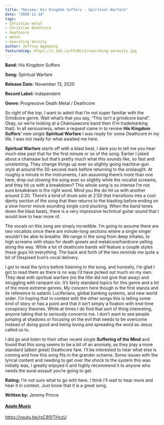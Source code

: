 ```yaml
---
title: "Review: His Kingdom Suffers - Spiritual Warfare"
date: "2020-11-14"
tags:
- Christian metal
- Christian deathcore
- deathcore
- metal
- Searching Sernity
author: Jeffrey Agyepong
featuredimg: https://i.ibb.co/FhJRCvJ/searching-serenity.jpg
---
```


**Band:** His Kingdom Suffers

**Song:** Spiritual Warfare

**Release Date:** November 13, 2020

**Record Label:** Independent

**Genre:** Progressive Death Metal / Deathcore

So right of the top, I want to admit that I’m not super familiar with the Grindcore genre. Wait what’s that you say, “This isn’t a grindcore band”. Okay, so we’re looking at a Chainsawcore band then (I’m trademarking that). In all seriousness, when a request came in to review **His Kingdom Suffers'** new single **Spiritual Warfare** I was ready for some Deathcore in my life. I was not ready for what awaited me here.

**Spiritual Warfare** starts off with a blast beat, I dare you to tell me you hear much else past that for the first minute or so of the song. Earlier I joked about a chainsaw but that’s pretty much what this sounds like, so fast and unrelenting. They change things up ever so slightly going machine-gun style at around the 30-second mark before returning to the onslaught. At roughly a minute in the instruments, I am assuming there’s more than one here, drop out slowing the song ever so slightly while the vocalist screams, and they hit us with a breakdown? This whole song is so intense I’m not sure breakdown is the right word. Mind you the do hit us with another around 2:20. There’s a kind of drum solo at 2:50 that transitions into a cool djenty section of the song that then returns to the blasting before ending on a slow horror movie sounding single cord plucking. When the band tones down the blast beats, there is a very impressive technical guitar sound that I would love to hear more of.

The vocals on this song are simply incredible. I’m going to assume there are two vocalists since there are minute-long sections where a single singer wouldn’t be able to breathe. We range in the song from deep inhales, to high screams with stops for death growls and metalcore/hardcore yelling along the way. While a lot of deathcore bands will feature a couple styles these guys hit everything. The back and forth of the two reminds me quite a bit of Despised Icon’s vocal delivery.

I got to read the lyrics before listening to the song, and honestly, I’m glad I got to read them as there is no way I’d have picked out much on my own. They deal with spiritual warfare (no the title did not give that away) and struggling with rampant sin. It’s fairly standard topics for this genre and a lot of the more extreme genres. My concern here though is the first stanza and its reference to satanic Luciferians, global banking systems, and new world order. I’m hoping that in context with the other songs this is telling some kind of story or has a point and that it isn’t simply a fixation with end-time conspiracy theories. While at times I do find that sort of thing interesting, anyone taking that to seriously concerns me. I don’t want to see people jumping at shadows or focusing on the evil that needs to be overcome instead of doing good and being loving and spreading the word as Jesus called us to.

I did go and listen to their other recent single **Suffering of the Mind** and found that this song seems to be a bit of an anomaly, as they play a more standard (albeit great) Deathcore fare. I’ll be interested to hear what else is coming and how this song fits in the grander scheme. Some issues with the lyrical content and needing to get over the shock to the system this was initially was, I greatly enjoyed it and highly recommend it to anyone who needs the aural assault you’re going to get.

**Rating:** I’m not sure what to go with here. I think I’ll wait to hear more and hear it in context. Just know that it is a great song.

**Written by:** Jeremy Prince

#### **[Apple Music](https://music.apple.com/nz/album/spiritual-warfare-single/1539228657)**

https://youtu.be/rsC95fTHczU
